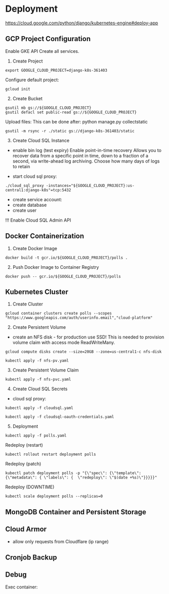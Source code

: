 # Deployment

https://cloud.google.com/python/django/kubernetes-engine#deploy-app


## GCP Project Configuration
Enable GKE API
Create all services.

1. Create Project

```
export GOOGLE_CLOUD_PROJECT=django-k8s-361403
```

Configure default project:
```
gcloud init
```

2. Create Bucket
```
gsutil mb gs://${GOOGLE_CLOUD_PROJECT}
gsutil defacl set public-read gs://${GOOGLE_CLOUD_PROJECT}

```
Upload files:
This can be done after: python manage.py collectstatic

```
gsutil -m rsync -r ./static gs://django-k8s-361403/static
```


3. Create Cloud SQL Instance
- enable bin log (test expiry)
Enable point-in-time recovery
Allows you to recover data from a specific point in time, down to a fraction of a second, via write-ahead log archiving.
Choose how many days of logs to retain

- start cloud sql proxy:
```
./cloud_sql_proxy -instances="${GOOGLE_CLOUD_PROJECT}:us-central1:django-k8s"=tcp:5432
```

- create service account:
- create database
- create user

!!! Enable Cloud SQL Admin API





## Docker Containerization


1. Create Docker Image
```
docker build -t gcr.io/${GOOGLE_CLOUD_PROJECT}/polls .
```

2. Push Docker Image to Container Registry
```
docker push -- gcr.io/${GOOGLE_CLOUD_PROJECT}/polls
```




## Kubernetes Cluster


1. Create Cluster

```
gcloud container clusters create polls --scopes "https://www.googleapis.com/auth/userinfo.email","cloud-platform"
```

2. Create Persistent Volume
- create an NFS disk - for production use SSD!
This is needed to provision volume claim with access mode ReadWriteMany.

```
gcloud compute disks create --size=20GB --zone=us-central1-c nfs-disk
```


```
kubectl apply -f nfs-pv.yaml
```

3. Create Persistent Volume Claim
```
kubectl apply -f nfs-pvc.yaml
```

4. Create Cloud SQL Secrets
- cloud sql proxy:
```
kubectl apply -f cloudsql.yaml
```
```
kubectl apply -f cloudsql-oauth-credentials.yaml
```
5. Deployment

```
kubectl apply -f polls.yaml
```
Redeploy (restart)
```
kubectl rollout restart deployment polls
```


Redeploy (patch)

```
kubectl patch deployment polls -p "{\"spec\": {\"template\": {\"metadata\": { \"labels\": {  \"redeploy\": \"$(date +%s)\"}}}}}"
```


Redeploy (DOWNTIME)
```
kubectl scale deployment polls --replicas=0
```

## MongoDB Container and Persistent Storage

## Cloud Armor
- allow only requests from Cloudflare (ip range)

## Cronjob Backup


## Debug
Exec container:
```

```